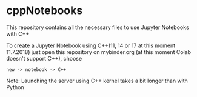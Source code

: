 # cppNotebooks
This repository contains all the necessary files to use Jupyter
Notebooks with C++

To create a Jupyter Notebook using C++(11, 14 or 17 at this moment 11.7.2018)
just open this repository on mybinder.org (at this moment Colab doesn't support C++),
choose
```
new -> notebook -> C++
```

Note: Launching the server using C++ kernel takes a bit longer than with Python
